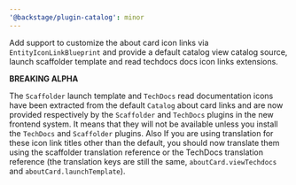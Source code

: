 ```yaml
---
'@backstage/plugin-catalog': minor
---
```


Add support to customize the about card icon links via `EntityIconLinkBlueprint` and provide a default catalog view catalog source, launch scaffolder template and read techdocs docs icon links extensions.

**BREAKING ALPHA**

The `Scaffolder` launch template and `TechDocs` read documentation icons have been extracted from the default `Catalog` about card links and are now provided respectively by the `Scaffolder` and `TechDocs` plugins in the new frontend system. It means that they will not be available unless you install the `TechDocs` and `Scaffolder` plugins. Also If you are using translation for these icon link titles other than the default, you should now translate them using the scaffolder translation reference or the TechDocs translation reference (the translation keys are still the same, `aboutCard.viewTechdocs` and `aboutCard.launchTemplate`).
